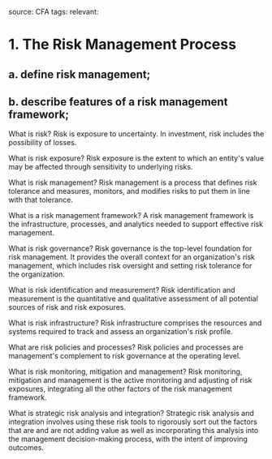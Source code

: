 source: CFA
tags: 
relevant: 

# 1. The Risk Management Process

## a. define risk management;
## b. describe features of a risk management framework;

What is risk?
Risk is exposure to uncertainty. In investment, risk includes the possibility of losses.

What is risk exposure?
Risk exposure is the extent to which an entity's value may be affected through sensitivity to underlying risks.

What is risk management?
Risk management is a process that defines risk tolerance and measures, monitors, and modifies risks to put them in line with that tolerance.

What is a risk management framework?
A risk management framework is the infrastructure, processes, and analytics needed to support effective risk management.

What is risk governance?
Risk governance is the top-level foundation for risk management. It provides the overall context for an organization's risk management, which includes risk oversight and setting risk tolerance for the organization.

What is risk identification and measurement?
Risk identification and measurement is the quantitative and qualitative assessment of all potential sources of risk and risk exposures.

What is risk infrastructure?
Risk infrastructure comprises the resources and systems required to track and assess an organization's risk profile.

What are risk policies and processes?
Risk policies and processes are management's complement to risk governance at the operating level.

What is risk monitoring, mitigation and management?
Risk monitoring, mitigation and management is the active monitoring and adjusting of risk exposures, integrating all the other factors of the risk management framework.

What is strategic risk analysis and integration?
Strategic risk analysis and integration involves using these risk tools to rigorously sort out the factors that are and are not adding value as well as incorporating this analysis into the management decision-making process, with the intent of improving outcomes.

